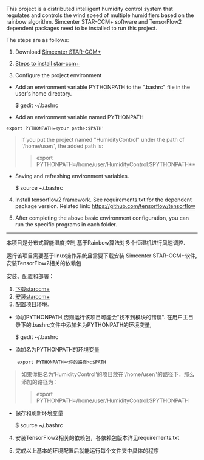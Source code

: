 This project is a distributed intelligent 
humidity control system that regulates 
and controls the wind speed of multiple 
humidifiers based on the rainbow algorithm. 
Simcenter STAR-CCM+ software and TensorFlow2 
dependent packages need to be installed to 
run this project.

The steps are as follows:


1. Download [Simcenter STAR-CCM+](https://www.plm.automation.siemens.com/global/en/products/simcenter/STAR-CCM.html)

2. [Steps to install star-ccm+](https://wiki.anl.gov/tracc/Speeding_up_STAR-CCM%2B)

3. Configure the project environment

* Add an environment variable PYTHONPATH to the ".bashrc" file 
in the user's home directory.


    $ gedit ~/.bashrc


*  Add an environment variable named PYTHONPATH
```
export PYTHONPATH=<your path>:$PATH'
```
>If you put the project named "HumidityControl" under the path of '/home/user/', 
the added path is:
>>export PYTHONPATH=/home/user/HumidityControl:$PYTHONPATH**

* Saving and refreshing environment variables.


    $ source ~/.bashrc


4. Install tensorflow2 framework. See requirements.txt 
for the dependent package version.
Related link: https://github.com/tensorflow/tensorflow

5. After completing the above basic environment 
configuration, you can run the specific programs 
in each folder.

---------------
本项目是分布式智能湿度控制,基于Rainbow算法对多个恒湿机进行风速调控.

运行该项目需要基于linux操作系统且需要下载安装 Simcenter STAR-CCM+软件,
安装TensorFlow2相关的依赖包

安装、配置和部署：

1. [下载starccm+](https://www.plm.automation.siemens.com/global/en/products/simcenter/STAR-CCM.html)
2. [安装starccm+](https://wiki.anl.gov/tracc/Speeding_up_STAR-CCM%2B)
3. 配置项目环境.
* 添加PYTHONPATH,否则运行该项目可能会"找不到模块的错误".
在用户主目录下的.bashrc文件中添加名为PYTHONPATH的环境变量,

    $ gedit ~/.bashrc

* 添加名为PYTHONPATH的环境变量
```
    export PYTHONPATH=<你的路径>:$PATH
```
>如果你把名为‘HumidityControl’的项目放在'/home/user/'的路径下，那么添加的路径为：
>>export PYTHONPATH=/home/user/HumidityControl:$PYTHONPATH

* 保存和刷新环境变量


    $ source ~/.bashrc


4. 安装TensorFlow2相关的依赖包，各依赖包版本详见requirements.txt

5. 完成以上基本的环境配置后就能运行每个文件夹中具体的程序



